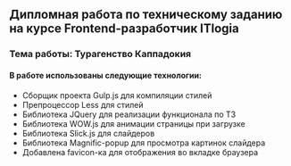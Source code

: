 ## Дипломная работа по техническому заданию на курсе Frontend-разработчик ITlogia

### Тема работы: Турагенство Каппадокия

#### В работе использованы следующие технологии:

* Сборщик проекта Gulp.js для компиляции стилей
* Препроцессор Less для стилей
* Библиотека JQuery для реализации функционала по ТЗ
* Библиотека WOW.js для анимации страницы при загрузке
* Библиотека Slick.js для слайдеров
* Библиотека Magnific-popup для просмотра картинок слайдера
* Добавлена favicon-ка для отображения во вкладке браузера